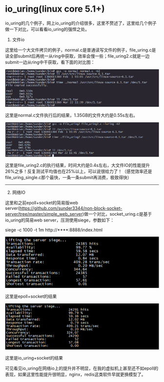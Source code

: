 # io_uring(linux core 5.1+)
io_uring的几个例子，网上io_uring的介绍很多，这里不赘述了，这里给几个例子做一下对比，可以看看io_uring的强悍之处。

1. 文件io

这里给一个大文件拷贝的例子，normal.c是普通读写文件的例子，file_uring.c是读全部submit后再统一从ring中获取，效率会慢一些；file_uring2.c就是一边submit一边从ring中干获取，看下面的对比图：

![Alt Text](normal.png)


这里是normal.c文件执行后的结果，1.35GB的文件大约是0.55s左右。


![Alt Text](io_uring.png)

这里是file_uring2.c的执行结果，时间大约是0.4s左右，大文件IO的性能提升26%之多！反复测试平均值也在25%以上，可以说很给力了！（感觉效率还是file_uring_single.c那个最快，一条一条submit再消费，极致得快）

-------------------------------------------------------------
2. 网络IO

这里和之前epoll+socket的简易版web server(https://github.com/sunder3344/non-block-socket-server/tree/master/simple_web_server)做一个对比，socket_uring.c是基于io_uring的简易web server，压测使用siege，参数如下：

siege -c 1000 -t 1m http://****:8888/index.html

![Alt Text](epoll_socket.png)


这里是epoll+socket的结果


![Alt Text](io_uring_socket.png)


这里是io_uring+socket的结果


可见看见io_uring在网络io上的提升并不明显，在我的虚拟机上甚至还不如epoll的表现，如果这里性能提升很明显，nginx，redis这类软件早就更换模型了。